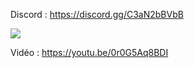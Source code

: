 Discord : https://discord.gg/C3aN2bBVbB

<img src="https://i.imgur.com/EupiQke.png">

Vidéo : https://youtu.be/0r0G5Aq8BDI
